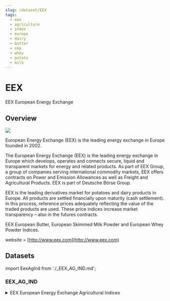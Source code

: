 ```yaml
---
slug: /dataset/EEX
tags:
  - eex
  - agriculture
  - index
  - europe
  - dairy
  - butter
  - smp
  - whey
  - potato
  - milk
---
```


EEX
============================================================

EEX European Energy Exchange

## Overview

![](/img/data/eex.png)

European Energy Exchange (EEX) is the leading energy exchange in Europe founded in 2002.

The European Energy Exchange (EEX) is the leading energy exchange in Europe which develops, operates and connects secure, liquid and transparent markets for energy and related products. As part of EEX Group, a group of companies serving international commodity markets, EEX offers contracts on Power and Emission Allowances as well as Freight and Agricultural Products. EEX is part of Deutsche Börse Group.

EEX is the leading derivatives market for potatoes and dairy products in Europe. All products are settled financially upon maturity (cash settlement). In this process, reference prices adequately reflecting the value of the traded products are used. These price indices increase market transparency – also in the futures contracts.

EEX European Butter, European Skimmed Milk Powder and European Whey Powder Indices.

website = [http://www.eex.com](http://www.eex.com)

## Datasets
import EexAgInd from './_EEX_AG_IND.md';

### EEX_AG_IND
<details>
<summary>EEX European Energy Exchange Agricultural Indices</summary>
<EexAgInd />
</details>